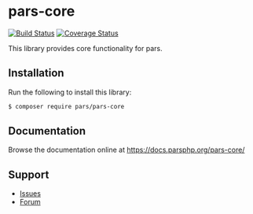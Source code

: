 # pars-core

[![Build Status](https://travis-ci.com/pars-framework/pars-core.svg?branch=master)](https://travis-ci.com/pars-framework/pars-core)
[![Coverage Status](https://coveralls.io/repos/github/pars-framework/pars-core/badge.svg?branch=master)](https://coveralls.io/github/pars-framework/pars-core?branch=master)

This library provides core functionality for pars.

## Installation

Run the following to install this library:

```bash
$ composer require pars/pars-core
```

## Documentation

Browse the documentation online at https://docs.parsphp.org/pars-core/

## Support

* [Issues](https://github.com/robertkleinschuster/pars-core/issues/)
* [Forum](https://discourse.parsphp.org/)
